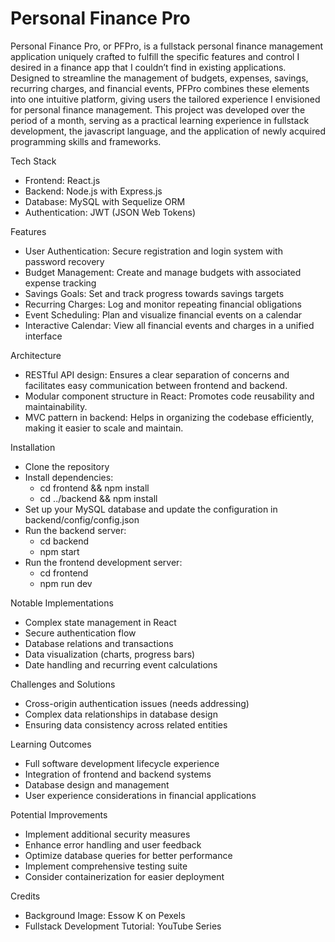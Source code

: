 # Personal Finance Pro
Personal Finance Pro, or PFPro, is a fullstack personal finance management application uniquely crafted to fulfill the specific features and control I desired in a finance app that I couldn’t find in existing applications. Designed to streamline the management of budgets, expenses, savings, recurring charges, and financial events, PFPro combines these elements into one intuitive platform, giving users the tailored experience I envisioned for personal finance management. This project was developed over the period of a month, serving as a practical learning experience in fullstack development, the javascript language, and the application of newly acquired programming skills and frameworks.

Tech Stack
- Frontend: React.js
- Backend: Node.js with Express.js
- Database: MySQL with Sequelize ORM
- Authentication: JWT (JSON Web Tokens)

Features
- User Authentication: Secure registration and login system with password recovery
- Budget Management: Create and manage budgets with associated expense tracking
- Savings Goals: Set and track progress towards savings targets
- Recurring Charges: Log and monitor repeating financial obligations
- Event Scheduling: Plan and visualize financial events on a calendar
- Interactive Calendar: View all financial events and charges in a unified interface

Architecture
- RESTful API design: Ensures a clear separation of concerns and facilitates easy communication between frontend and backend.
- Modular component structure in React: Promotes code reusability and maintainability.
- MVC pattern in backend: Helps in organizing the codebase efficiently, making it easier to scale and maintain.

Installation
- Clone the repository
- Install dependencies:
  - cd frontend && npm install 
  - cd ../backend && npm install
- Set up your MySQL database and update the configuration in backend/config/config.json
- Run the backend server:
  - cd backend
  - npm start
- Run the frontend development server:
  - cd frontend
  - npm run dev

Notable Implementations
- Complex state management in React
- Secure authentication flow
- Database relations and transactions
- Data visualization (charts, progress bars)
- Date handling and recurring event calculations

Challenges and Solutions
- Cross-origin authentication issues (needs addressing)
- Complex data relationships in database design
- Ensuring data consistency across related entities

Learning Outcomes
- Full software development lifecycle experience
- Integration of frontend and backend systems
- Database design and management
- User experience considerations in financial applications

Potential Improvements
- Implement additional security measures
- Enhance error handling and user feedback
- Optimize database queries for better performance
- Implement comprehensive testing suite
- Consider containerization for easier deployment

Credits
- Background Image: Essow K on Pexels
- Fullstack Development Tutorial: YouTube Series


